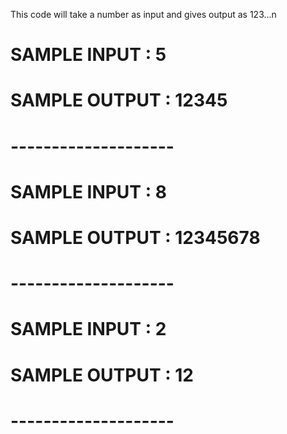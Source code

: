 This code will take a number as input and gives output as 123...n

#   SAMPLE INPUT : 5
#   SAMPLE OUTPUT : 12345
#   --------------------
#   SAMPLE INPUT : 8
#   SAMPLE OUTPUT : 12345678
#   --------------------
#   SAMPLE INPUT : 2
#   SAMPLE OUTPUT : 12
#   --------------------
